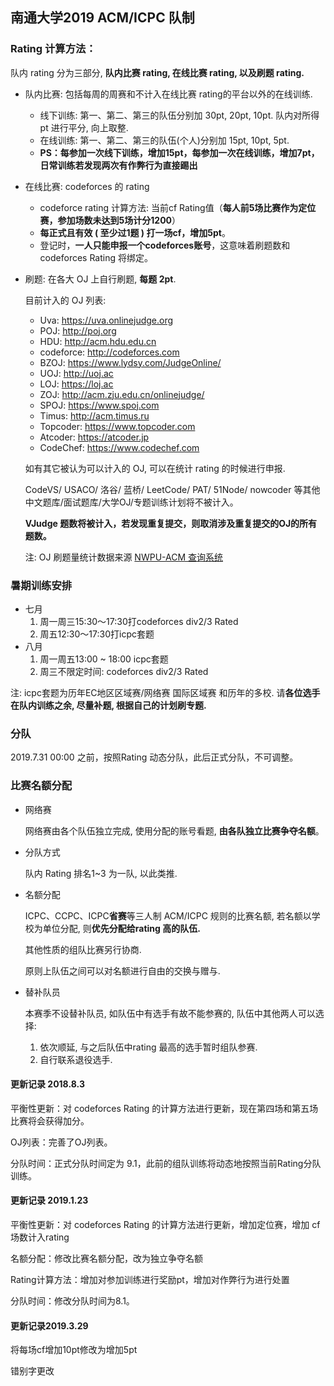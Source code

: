 ## 南通大学2019 ACM/ICPC 队制

### Rating 计算方法：

队内 rating 分为三部分, **队内比赛 rating, 在线比赛 rating, 以及刷题 rating.**

- 队内比赛: 包括每周的周赛和不计入在线比赛 rating的平台以外的在线训练.

  - 线下训练: 第一、第二、第三的队伍分别加 30pt, 20pt, 10pt. 队内对所得 pt 进行平分, 向上取整.
  - 在线训练: 第一、第二、第三的队伍(个人)分别加 15pt, 10pt, 5pt. 
  - **PS：每参加一次线下训练，增加15pt，每参加一次在线训练，增加7pt，日常训练若发现两次有作弊行为直接踢出**

- 在线比赛: codeforces 的 rating

  - codeforce rating 计算方法: 当前cf Rating值（**每人前5场比赛作为定位赛，参加场数未达到5场计分1200**）
  - **每正式且有效 ( 至少过1题 ) 打一场cf，增加5pt**。
  - 登记时，**一人只能申报一个codeforces账号**，这意味着刷题数和 codeforces Rating 将绑定。

- 刷题: 在各大 OJ 上自行刷题, **每题 2pt**.

  目前计入的 OJ 列表:

  - Uva: https://uva.onlinejudge.org
  - POJ: http://poj.org
  - HDU: http://acm.hdu.edu.cn
  - codeforce: http://codeforces.com
  - BZOJ: https://www.lydsy.com/JudgeOnline/
  - UOJ:  http://uoj.ac
  - LOJ: https://loj.ac
  - ZOJ: http://acm.zju.edu.cn/onlinejudge/
  - SPOJ: https://www.spoj.com
  - Timus: http://acm.timus.ru
  - Topcoder: https://www.topcoder.com
  - Atcoder: https://atcoder.jp
  - CodeChef: https://www.codechef.com

  如有其它被认为可以计入的 OJ, 可以在统计 rating 的时候进行申报. 

  CodeVS/ USACO/ 洛谷/ 蓝桥/ LeetCode/ PAT/ 51Node/ nowcoder 等其他中文题库/面试题库/大学OJ/专题训练计划将不被计入。

  **VJudge 题数将被计入，若发现重复提交，则取消涉及重复提交的OJ的所有题数。**

  注: OJ 刷题量统计数据来源 [NWPU-ACM 查询系统](https://new.npuacm.info/statistics) 

### 暑期训练安排

- 七月
  1. 周一周三15:30～17:30打codeforces div2/3 Rated
  2. 周五12:30～17:30打icpc套题
- 八月
  1. 周一周五13:00 ~ 18:00 icpc套题
  2. 周三不限定时间: codeforces div2/3 Rated

注: icpc套题为历年EC地区区域赛/网络赛 国际区域赛 和历年的多校. 请**各位选手在队内训练之余, 尽量补题, 根据自己的计划刷专题.**

### 分队

2019.7.31 00:00 之前，按照Rating 动态分队，此后正式分队，不可调整。

### 比赛名额分配

- 网络赛

  网络赛由各个队伍独立完成, 使用分配的账号看题, **由各队独立比赛争夺名额**。

- 分队方式

  队内 Rating 排名1~3 为一队, 以此类推.

- 名额分配

  ICPC、CCPC、ICPC**省赛**等三人制 ACM/ICPC 规则的比赛名额, 若名额以学校为单位分配, 则**优先分配给rating 高的队伍.**

  其他性质的组队比赛另行协商.

  原则上队伍之间可以对名额进行自由的交换与赠与.

- 替补队员

  本赛季不设替补队员, 如队伍中有选手有故不能参赛的, 队伍中其他两人可以选择: 

  1. 依次顺延, 与之后队伍中rating 最高的选手暂时组队参赛. 
  2. 自行联系退役选手.



#### 更新记录 2018.8.3

平衡性更新：对 codeforces Rating 的计算方法进行更新，现在第四场和第五场比赛将会获得加分。

OJ列表：完善了OJ列表。

分队时间：正式分队时间定为 9.1，此前的组队训练将动态地按照当前Rating分队训练。

#### 更新记录 2019.1.23

平衡性更新：对 codeforces Rating 的计算方法进行更新，增加定位赛，增加 cf场数计入rating

名额分配：修改比赛名额分配，改为独立争夺名额

Rating计算方法：增加对参加训练进行奖励pt，增加对作弊行为进行处置

分队时间：修改分队时间为8.1。

#### 更新记录2019.3.29

将每场cf增加10pt修改为增加5pt

错别字更改